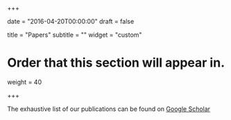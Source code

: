 +++

date = "2016-04-20T00:00:00"
draft = false

title = "Papers"
subtitle = ""
widget = "custom"

# Order that this section will appear in.
weight = 40

+++

The exhaustive list of our publications can be found on [Google Scholar](https://scholar.google.com/citations?user=EuCx93QAAAAJ&hl=en)

